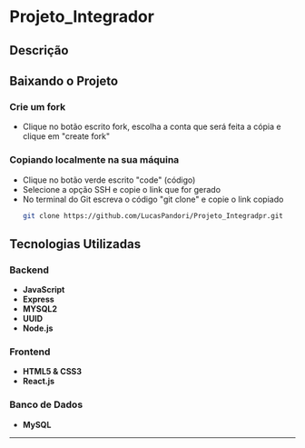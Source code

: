 # Projeto_Integrador
## Descrição

## Baixando o Projeto

### Crie um fork

- Clique no botão escrito fork, escolha a conta que será feita a cópia e clique em "create fork"

### Copiando localmente na sua máquina 

- Clique no botão verde escrito "code" (código)
- Selecione a opção SSH e copie o link que for gerado
- No terminal do Git escreva o código "git clone" e copie o link copiado
  ```bash
  git clone https://github.com/LucasPandori/Projeto_Integradpr.git
  ```
  
## Tecnologias Utilizadas

### Backend
- **JavaScript**
- **Express**
- **MYSQL2**
- **UUID**
- **Node.js**

### Frontend
- **HTML5 & CSS3**
- **React.js**

### Banco de Dados
- **MySQL** 

---

